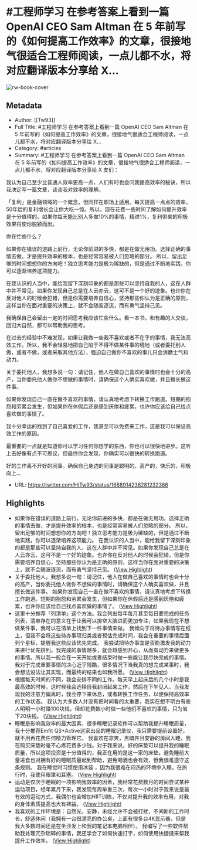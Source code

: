 # #工程师学习 在参考答案上看到一篇 OpenAI CEO Sam Altman 在 5 年前写的《如何提高工作效率》的文章，很接地气很适合工程师阅读，一点儿都不水，将对应翻译版本分享给 X...

![rw-book-cover](https://pbs.twimg.com/profile_images/1540397753586528256/SFkyn7LD_normal.jpg)

## Metadata
- Author: [[Tw93]]
- Full Title: #工程师学习 在参考答案上看到一篇 OpenAI CEO Sam Altman 在 5 年前写的《如何提高工作效率》的文章，很接地气很适合工程师阅读，一点儿都不水，将对应翻译版本分享给 X...
- Category: #articles
- Summary: #工程师学习 在参考答案上看到一篇 OpenAI CEO Sam Altman 在 5 年前写的《如何提高工作效率》的文章，很接地气很适合工程师阅读，一点儿都不水，将对应翻译版本分享给 X 友们：

我认为自己至少比普通人效率更高一点，人们有时也会问我提高效率的秘诀，所以我决定写一篇文章，谈谈我对效率的理解。

「复利」是金融领域的一个概念，但同样在职场上适用。每天提高一点点的效率，50年后的复利增长会让你大吃一惊。所以，现在花费一些时间了解如何提升效率是十分值得的。如果你每天能比别人多做10%的事情，精进1%，复利带来的积极效果将使你脱颖而出。

你在忙些什么？

如果你在错误的道路上前行，无论你前进的多快，都是在做无用功。选择正确的事情去做，才是提升效率的根本，也是经常容易被人们忽略的部分。 所以，留出足够的时间想想你的方向吧！独立思考能力是极为稀缺的，但是通过不断地实践，你可以逐渐培养这项能力。

在我认识的人当中，能给我留下深刻印象的都是那些可以坚持自我的人，这在人群中并不常见。如果你发现自己总是在人云亦云，这可不是一个好的迹象。也许你在反对他人的时候会犯错，但是你需要培养自信心，坚持那些你认为是正确的原则，这样当你在面对重要的决策上，就不会随波逐流，而有勇气坚持己见。

我确保自己会留出一定的时间思考我应该忙些什么。看一本书，和有趣的人交谈，回归大自然，都可以帮助我的思考。

在过去的经验中不难发现，如果让我做一些我不喜欢或者不在乎的事情，我无法高效工作。所以，我不会轻易地把自己陷于不得不做某件事的境地（或者委托别人做，或者不做，或者采取其他方法），强迫自己做你不喜欢的事儿只会消磨士气和动力。

关于委托他人，我想多说一句：请记住，他人在做自己喜欢的事情时也会十分的高产，当你委托他人做你不想做的事情时，请确保这个人确实喜欢做，并且擅长做这件事。

如果你发现自己一直在做不喜欢的事情，请认真地考虑下转换工作跑道。短期的抱怨和劳累会发生，但如果你在休假后还是感到厌倦和疲累，也许你应该给自己找点喜欢做的事情了。

我十分幸运的找到了自己喜爱的工作，我甚至可以免费来工作，这是我可以保证高效工作的原因。

最重要的一点就是知道你可以学习任何你想学的东西，你也可以很快地进步。这听上去好像有点不可思议，但最终你会发现，你确实可以很快的转换跑道。

好的工作离不开好的同事。确保自己身边的同事是聪明的，高产的，快乐的，积极向上...
- URL: https://twitter.com/HiTw93/status/1688914238281232386

## Highlights
- 如果你在错误的道路上前行，无论你前进的多快，都是在做无用功。选择正确的事情去做，才是提升效率的根本，也是经常容易被人们忽略的部分。 所以，留出足够的时间想想你的方向吧！独立思考能力是极为稀缺的，但是通过不断地实践，你可以逐渐培养这项能力。 在我认识的人当中，能给我留下深刻印象的都是那些可以坚持自我的人，这在人群中并不常见。如果你发现自己总是在人云亦云，这可不是一个好的迹象。也许你在反对他人的时候会犯错，但是你需要培养自信心，坚持那些你认为是正确的原则，这样当你在面对重要的决策上，就不会随波逐流，而有勇气坚持己见。 ([View Highlight](https://read.readwise.io/read/01h7c3j00kp0grekccq8mge2wc))
- 关于委托他人，我想多说一句：请记住，他人在做自己喜欢的事情时也会十分的高产，当你委托他人做你不想做的事情时，请确保这个人确实喜欢做，并且擅长做这件事。 如果你发现自己一直在做不喜欢的事情，请认真地考虑下转换工作跑道。短期的抱怨和劳累会发生，但如果你在休假后还是感到厌倦和疲累，也许你应该给自己找点喜欢做的事情了。 ([View Highlight](https://read.readwise.io/read/01h7c3jsf8680aypmakj68p29z))
- 这里十分推荐「列清单」这个方法。我会列出每年每月甚至每日要完成的任务列表，清单存在的意义在于让我可以排空大脑进而更加专注，如果我现在不想做某件事，我可以在清单上找到下一件事情来做。 我倾向于将待办事情写在纸上，但我不会将这些待办事项归类或者预估完成时间，我会在重要的事情后面列个星标，提醒我这些应该优先完成。 我尝试把待办事宜是否能激发我的动力来进行优先排列。我完成的事情越多，就会越感到开心，从而有动力来做更多的事情。所以我一般会在一天开始或者结束时做一些能让我尽快完成的事情。 我对于完成重要事情的决心近乎残酷，很多情况下当我真的想完成某事时，我会想法设法让其实现，而最终的结果也如我所愿。 ([View Highlight](https://read.readwise.io/read/01h7c4825jcqscx17dpn8h9ykt))
- 根据每天时间的不同，我会安排不同的工作。每天早上起床后的几个小时是我最高效的时候，这时候我会选择自我封闭起来工作，然后在下午见人。当我发现我的注意力偏离时，我会停下来休息，或者转换工作任务，以便保持高效率的工作状态。 我认为大多数人并没有把时间看的太重要，我实在想不明白有些人明明一小时赚100块钱，但却花费数小时做一些他们不喜欢的事情，只为省下20块钱。 ([View Highlight](https://read.readwise.io/read/01h7c4938amay420wh4vhk20fq))
- 睡眠是影响我效率的最大因素，很多睡眠记录软件可以帮助我提升睡眠质量，我十分推荐Emfit QS+Active这家出品的睡眠记录仪，我只需要提前设置好，就不用再花费任何精力管理它。 我喜欢在凉爽，黑暗并且安静的房间入睡，我在购买床垫时毫不心疼花费多少钱。对于我来说，好的床垫可以提升我的睡眠质量，所以这项投资是十分值得的，我正在用的是这一家的床垫。避免睡前大量进食也对拥有好的睡眠质量起到帮助，避免喝酒也会有效，但我很难遵守这条规则。 我在睡觉时习惯使用冰袋 ，因为我很难在闷热的环境中入睡。在旅行时，我使用眼罩和耳塞。 ([View Highlight](https://read.readwise.io/read/01h7c439nbssb4hmce3g8k9tpt))
- 运动是仅次于睡眠的一项影响我效率的因素，我经常花费数月的时间尝试某种运动项目，经年累月下来，我发现每周举重三次，每次一小时对于我来说是最有效的运动方式，我偶尔也会增加HIIT训练，不仅对提升我的效率有用，对我的身体素质提高也大有裨益。 ([View Highlight](https://read.readwise.io/read/01h7c43qjq3szyqy58hza1awes))
- 我喜欢的工作环境是：自然光，安静，未经允许不会被打扰，不间断的工作时长，舒适休闲（我拥有一台很漂亮的办公桌，上面有很多台4K显示器，但是我大多数时间还是在坐沙发上和我的笔记本电脑相伴）。 我编写了一些软件帮助我处理冗杂琐碎的事情，我还学会了如何快速打字，如何使用快捷键来帮我提升工作效率。 ([View Highlight](https://read.readwise.io/read/01h7c4m5556rbe01sp9x4r2kqy))
